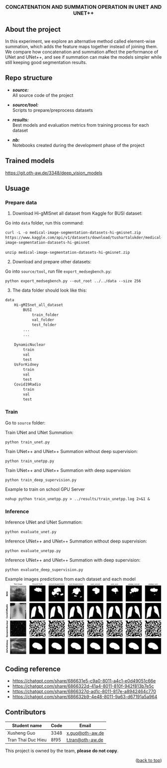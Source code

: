 
# 
<div id="top"></div>
<h3 align="center">CONCATENATION AND SUMMATION OPERATION IN UNET AND UNET++</h3>
</div>

## About the project

In this experiment, we explore an alternative method called element-wise summation, which adds the feature maps together instead of joining them. We compare how concatenation and summation affect the performance of UNet and UNet++, and see if summation can make the models simpler while still keeping good segmentation results.


## Repo structure

- ***source:***  
All source code of the project

- ***source/tool:***  
Scripts to prepare/preprocess datasets

- ***results:***   
Best models and evaluation metrics from training process for each dataset

- ***nb:***  
Notebooks created during the development phase of the project

## Trained models
https://git.oth-aw.de/3348/deep_vision_models

## Usuage
### Prepare data
1. Download Hi-gMISnet all dataset from Kaggle for BUSI dataset:

Go into `data` folder, run this command:
```
curl -L -o medical-image-segmentation-datasets-hi-gmisnet.zip https://www.kaggle.com/api/v1/datasets/download/tushartalukder/medical-image-segmentation-datasets-hi-gmisnet

unzip medical-image-segmentation-datasets-hi-gmisnet.zip
```

2. Download and prepare other datasets:

Go into `source/tool`, run file `export_medsegbench.py`:
```
python export_medsegbench.py --out_root ../../data --size 256
```

3. The data folder should look like this:

```text
data
    Hi-gMISnet_all_dataset
        BUSI
            train_folder
            val_folder
            test_folder
        ...
        ...

    DynamicNuclear
        train
        val
        test
    UsForKidney
        train
        val
        test
    Covid19Radio
        train
        val
        test
```

### Train

Go to `source` folder:

Train UNet and UNet Summation:
```
python train_unet.py
```

Train UNet++ and UNet++ Summation without deep supervision:
```
python train_unetpp.py
```

Train UNet++ and UNet++ Summation with deep supervision:
```
python train_deep_supervision.py
```

Example to train on school GPU Server

```
nohup python train_unetpp.py > ../results/train_unetpp.log 2>&1 &
```

### Inference 


Inference UNet and UNet Summation:
```
python evaluate_unet.py
```

Inference UNet++ and UNet++ Summation without deep supervision:
```
python evaluate_unetpp.py
```

Inference UNet++ and UNet++ Summation with deep supervision:
```
python evaluate_deep_supervision.py
```

Example images predictions from each dataset and each model
![Model Summary](model_predictions_summary.png)


## Coding reference
* https://chatgpt.com/share/686631e5-c9a0-8011-a4c1-e0d49051c66e
* https://chatgpt.com/share/6866322d-41a4-8011-810f-942f813b7e5c
* https://chatgpt.com/share/6866327d-ad1c-8011-817e-a8942464c770
* https://chatgpt.com/share/686632b9-4e48-8011-9a63-d67191a5a964

## Contributors
| Student name        | Code   | Email              |
|---------------------|--------|--------------------|
| Xusheng Guo         | 3348   | x.guo@oth-aw.de    |
| Tran Thai Duc Hieu  | 8f95   | t.tran@oth-aw.de   |

This project is owned by the team, **please do not copy**. 


<p align="right">(<a href="#top">back to top</a>)</p>


